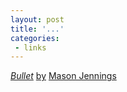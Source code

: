 ```yaml
---
layout: post
title: '...'
categories:
 - links
---
```


<a href="http://www.flakmag.com/music/2002/tunes/bullet.mp3"><em>Bullet</em></a> <a href="http://www.flakmag.com/music/2002/5.html#track19">by</a> <a href="http://www.masonjennings.com/">Mason Jennings</a>

